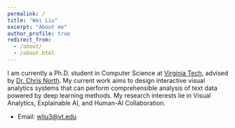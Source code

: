 ```yaml
---
permalink: /
title: "Wei Liu"
excerpt: "About me"
author_profile: true
redirect_from: 
  - /about/
  - /about.html
---
```

I am currently a Ph.D. student in Computer Science at [Virginia Tech](https://www.vt.edu/), advised by [Dr. Chris North](https://people.cs.vt.edu/north/). My current work aims to design interactive visual analytics systems that can perform comprehensible analysis of text data powered by deep learning methods. My research interests lie in Visual Analytics, Explainable AI, and Human-AI Collaboration.

* Email: wliu3@vt.edu




